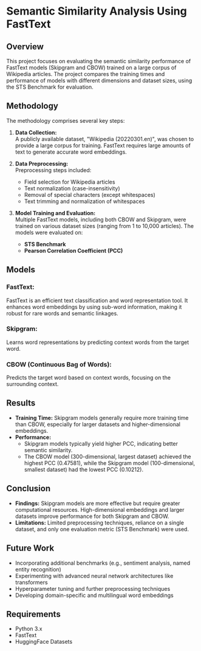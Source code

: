 # Semantic Similarity Analysis Using FastText

## Overview
This project focuses on evaluating the semantic similarity performance of FastText models (Skipgram and CBOW) trained on a large corpus of Wikipedia articles. The project compares the training times and performance of models with different dimensions and dataset sizes, using the STS Benchmark for evaluation.

## Methodology
The methodology comprises several key steps:

1. **Data Collection:**  
   A publicly available dataset, "Wikipedia (20220301.en)", was chosen to provide a large corpus for training. FastText requires large amounts of text to generate accurate word embeddings.

2. **Data Preprocessing:**  
   Preprocessing steps included:
   - Field selection for Wikipedia articles
   - Text normalization (case-insensitivity)
   - Removal of special characters (except whitespaces)
   - Text trimming and normalization of whitespaces

3. **Model Training and Evaluation:**  
   Multiple FastText models, including both CBOW and Skipgram, were trained on various dataset sizes (ranging from 1 to 10,000 articles). The models were evaluated on:
   - **STS Benchmark**
   - **Pearson Correlation Coefficient (PCC)**

## Models
###  **FastText**:
FastText is an efficient text classification and word representation tool. It enhances word embeddings by using sub-word information, making it robust for rare words and semantic linkages.

###  **Skipgram**:
Learns word representations by predicting context words from the target word.

###  **CBOW (Continuous Bag of Words)**:
Predicts the target word based on context words, focusing on the surrounding context.

## Results
- **Training Time:** Skipgram models generally require more training time than CBOW, especially for larger datasets and higher-dimensional embeddings.
- **Performance:** 
   - Skipgram models typically yield higher PCC, indicating better semantic similarity.
   - The CBOW model (300-dimensional, largest dataset) achieved the highest PCC (0.47581), while the Skipgram model (100-dimensional, smallest dataset) had the lowest PCC (0.10212).

## Conclusion
- **Findings:** Skipgram models are more effective but require greater computational resources. High-dimensional embeddings and larger datasets improve performance for both Skipgram and CBOW.
- **Limitations:** Limited preprocessing techniques, reliance on a single dataset, and only one evaluation metric (STS Benchmark) were used.

## Future Work
- Incorporating additional benchmarks (e.g., sentiment analysis, named entity recognition)
- Experimenting with advanced neural network architectures like transformers
- Hyperparameter tuning and further preprocessing techniques
- Developing domain-specific and multilingual word embeddings

## Requirements
- Python 3.x
- FastText
- HuggingFace Datasets

